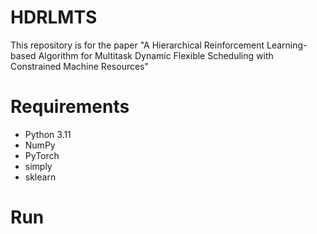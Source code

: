 # HDRLMTS
This repository is for the paper "A Hierarchical Reinforcement Learning-based Algorithm for Multitask Dynamic Flexible Scheduling with Constrained Machine Resources"

# Requirements
- Python 3.11 
- NumPy 
- PyTorch
- simply
- sklearn

# Run
